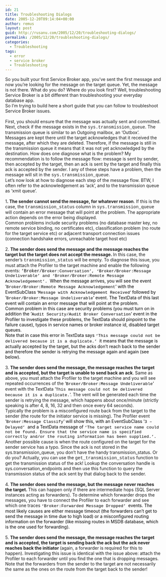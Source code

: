 ```yaml
---
id: 21
title: Troubleshooting Dialogs
date: 2005-12-20T09:14:04+00:00
author: remus
layout: post
guid: http://rusanu.com/2005/12/20/troubleshooting-dialogs/
permalink: /2005/12/20/troubleshooting-dialogs/
categories:
  - Troubleshooting
tags:
  - error
  - service broker
  - Troubleshooting
---
```

<p class="MsoNormal" style="margin: 0in 0in 0pt">
  So you built your first Service Broker app, you’ve sent the first message and now you’re looking for the message on the target queue. Yet, the message is not there. What do you do? Where do you look first? Well, troubleshooting Service Broker is a bit different than troubleshooting your everyday database app.
</p>

<p class="MsoNormal" style="margin: 0in 0in 0pt">
  So I’m trying to build here a short guide that you can follow to troubleshoot Service Broker issues.
</p>

<p class="MsoNormal" style="margin: 0in 0in 0pt">
  <o:p> </o:p>
</p>

<p class="MsoNormal" style="margin: 0in 0in 0pt">
  First, you should ensure that the message was actually sent and committed.
</p>

<p class="MsoNormal" style="margin: 0in 0in 0pt">
  Next, check if the message exists in the <span style="font-family: 'Courier New'">sys.transmission_queue</span>. The transmission queue is similar to an Outgoing mailbox, an &#8216;Outbox&#8217;. Messages are kept there until the target acknowledges that it received the message, after which they are deleted. Therefore, if the message is still in the transmission queue it means that it was not yet acknowledged by the destination. How does one diagnose what is the problem? My recommendation is to follow the message flow: message is sent by sender, then accepted by the target, then an ack is sent by the target and finally this ack is accepted by the sender. I any of these steps have a problem, then the message will sit in the <span style="font-family: 'Courier New'">sys.transmission_queue</span>.
</p>

<p class="MsoNormal" style="margin: 0in 0in 0pt">
  Let&#8217;s now look at how to diagnose each step of the message flow. BTW, I often refer to the acknowledgement as &#8216;ack&#8217;, and to the transmission queue as &#8216;xmit queue&#8217;.
</p>

<p class="MsoNormal" style="margin: 0in 0in 0pt">
  <o:p> </o:p>
</p>

<p class="MsoNormal" style="margin: 0in 0in 0pt">
  1<strong>. The sender cannot send the message, for whatever reason</strong>. If this is the case, the <span style="font-family: 'Courier New'">transmission_status</span> column in <span style="font-family: 'Courier New'">sys.transmission_queue </span>will contain an error message that will point at the problem. The appropriate action depends on the error being displayed.
</p>

<p class="MsoNormal" style="margin: 0in 0in 0pt">
  Common problems include security problems (no database master key, no remote service binding, no certificates etc), classification problem (no route for the target service etc) or adjacent transport connection issues (connection handshake errors, unreachable target host etc)
</p>

<p class="MsoNormal" style="margin: 0in 0in 0pt">
  <o:p> </o:p>
</p>

<p class="MsoNormal" style="margin: 0in 0in 0pt">
  2. <strong>The sender does send the message and the message reaches the target but the target does not accept the message. </strong>In this case, the sender&#8217;s <span style="font-family: 'Courier New'">transmission_status</span> will be empty. To diagnose this issue, you must attach the Profiler to the target machine and enable the following events: <span style="color: black; font-family: 'Courier New'">&#8216;Broker/</span><span style="font-size: 10pt; color: black; font-family: 'Courier New'">Broker:Conversation&#8217;, &#8216;Broker/Broker:Message Undeliverable&#8217; and &#8216;Broker/Broker:Remote Message Acknowledgement&#8217;. </span><span style="color: black">When the message arrives, you will see the event &#8216;</span><span style="font-size: 10pt; color: black; font-family: 'Courier New'">Broker/Broker:Remote Message Acknowledgement</span><span style="color: black">&#8216; with the EventSubClass </span><span style="font-size: 10pt; color: black">&#8216;</span><span style="font-size: 10pt; color: black; font-family: 'Courier New'">Message with Acknowledgement Received</span><span style="font-size: 10pt; color: black">&#8216;</span><span style="color: black"> followed by &#8216;</span><span style="font-size: 10pt; color: black; font-family: 'Courier New'">Broker/Broker:Message Undeliverable</span><span style="color: black">&#8216; event. The TextData of this last event will contain an error message that will point at the problem.<o:p></o:p></span>
</p>

<p class="MsoNormal" style="margin: 0in 0in 0pt">
  <span style="color: black">Common problem in this case are security problems (you must turn on in addition the &#8216;</span><span style="font-size: 10pt; color: black; font-family: 'Courier New'">Audit Security/Audit Broker Conversation</span><span style="color: black">&#8216; event in the Profiler to investigate these problems, the TextData should pinpoint to the failure cause), typos in service names or broker instance id, disabled target queues.<o:p></o:p></span>
</p>

<p class="MsoNormal" style="margin: 0in 0in 0pt">
  <span style="color: black">Note that in case this error in TextData says </span><span style="font-size: 10pt; color: black; font-family: 'Courier New'">&#8216;This message could not be delivered because it is a duplicate.&#8217; </span><span style="color: black">it means that the message is actually accepted by the target, but the acks don&#8217;t reach back to the sender and therefore the sender is retrying the message again and again (see below).</span><span style="color: black; font-family: 'Courier New'"><o:p></o:p></span>
</p>

<p class="MsoNormal" style="margin: 0in 0in 0pt">
  <o:p> </o:p>
</p>

<p class="MsoNormal" style="margin: 0in 0in 0pt">
  3. <strong>The sender does send the message, the message reaches the target and is accepted, but the target is unable to send back an ack</strong>. Same as above, you must attach the Profiler to the target machine and you will see repeated occurrences of the &#8216;<span style="font-size: 10pt; color: black; font-family: 'Courier New'">Broker/Broker:Message Undeliverable</span><span style="color: black">&#8216;</span> event with the TextData &#8216;<span style="font-size: 10pt; color: black; font-family: 'Courier New'">This message could not be delivered because it is a duplicate.</span>&#8216;. The vent will be generated each time the sender is retrying the message, which happens about once/minute (strictly speaking is after 4, 8, 16, 32 and then once every 64 seconds).
</p>

<p class="MsoNormal" style="margin: 0in 0in 0pt">
  Typically the problem is a misconfigured route back from the target to the sender (the route for the initiator service is missing). The Profiler event &#8216;<span style="font-size: 10pt; color: black; font-family: 'Courier New'">Broker:Message Classify</span><span style="color: black">&#8216; will show this, with an EventSubClass &#8216;</span><span style="font-size: 10pt; color: black; font-family: 'Courier New'">3 &#8211; Delayed&#8217; </span><span style="color: black">and a TextData message of </span><span style="font-size: 10pt; color: black; font-family: 'Courier New'">&#8216;The target service name could not be found. Ensure that the service name is specified correctly and/or the routing information has been supplied.&#8217;.</span><span style="color: black"><o:p></o:p></span>
</p>

<p class="MsoNormal" style="margin: 0in 0in 0pt">
  Another possible cause is when the route configured on the target for the sender service has a typo. Since the ack is not stored in the sys.transmission_queue, you don&#8217;t have the handy transmission_status. Or do you? Actually, you can use the <span style="font-family: 'Courier New'">get_transmission_status</span> function to get the transmission status of the ack! Lookup the conversation handle is sys.conversation_endpoints and then use this function to query the transmission status of the ack sent by that dialog back to the sender.
</p>

<p class="MsoNormal" style="margin: 0in 0in 0pt">
  <o:p> </o:p>
</p>

<p class="MsoNormal" style="margin: 0in 0in 0pt">
  4. <strong>The sender does send the message, but the message never reaches the target. </strong>This can happen only if there are intermediate hops (SQL Server instances acting as forwarders). To determine which forwarder drops the messages, you have to connect the Profiler to each forwarder and see which one traces <span style="font-size: 10pt; color: black; font-family: 'Courier New'">&#8216;Broker:Forwarded Message Dropped&#8217; </span><span style="color: black">events. The most likely causes are either message timeout (the forwarders can&#8217;t get to send the message in time due to high load) or a misconfigured routing information on the forwarder (like missing routes in MSDB database, which is the one used for forwarding).<o:p></o:p></span>
</p>

<p class="MsoNormal" style="margin: 0in 0in 0pt">
  <o:p> </o:p>
</p>

<p class="MsoNormal" style="margin: 0in 0in 0pt">
  5. <strong>The sender does send the message, the message reaches the target and is accepted, the target is sending back the ack but the ack never reaches back the initiator </strong>(again, a forwarder is required for this to happen). Investigating this issue is identical with the issue above: attach the Profiler to each forwarder until you find the one that is dropping messages. Note that the forwarders from the sender to the target are not necessarily the same as the ones on the route from the target back to the sender!
</p>